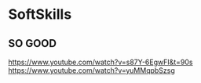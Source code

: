 # SoftSkills

## SO GOOD

https://www.youtube.com/watch?v=s87Y-6EgwFI&t=90s
https://www.youtube.com/watch?v=yuMMqpbSzsg
